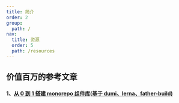 ```yaml
---
title: 简介
order: 2
group:
  path: /
nav:
  title: 资源
  order: 5
  path: /resources
---
```


## 价值百万的参考文章

#### 1、[从 0 到 1 搭建 monorepo 组件库(基于 dumi、lerna、father-build)](https://juejin.cn/post/7074111715507437598)
